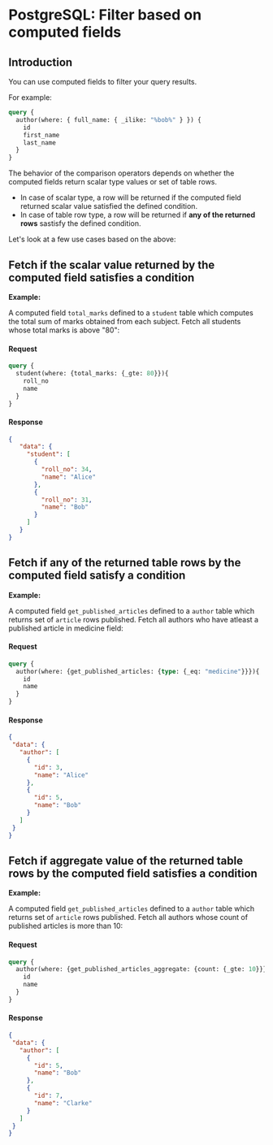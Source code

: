 # PostgreSQL: Filter based on computed fields

## Introduction

You can use computed fields to filter your query results.

For example:

```graphql {2}
query {
  author(where: { full_name: { _ilike: "%bob%" } }) {
    id
    first_name
    last_name
  }
}
```

The behavior of the comparison operators depends on whether the computed fields return scalar type values or set of
table rows.

- In case of scalar type, a row will be returned if the computed field returned scalar value satisfied the defined
  condition.
- In case of table row type, a row will be returned if **any of the returned rows** sastisfy the defined condition.

Let's look at a few use cases based on the above:

## Fetch if the scalar value returned by the computed field satisfies a condition

**Example:**

A computed field `total_marks` defined to a `student` table which computes the total sum of marks obtained from each
subject. Fetch all students whose total marks is above "80":

#### Request

```graphql
query {
  student(where: {total_marks: {_gte: 80}}){
    roll_no
    name
  }
}
```

#### Response

```JSON
{
   "data": {
     "student": [
       {
         "roll_no": 34,
         "name": "Alice"
       },
       {
         "roll_no": 31,
         "name": "Bob"
       }
     ]
   }
}
```

## Fetch if **any** of the returned table rows by the computed field satisfy a condition

**Example:**

A computed field `get_published_articles` defined to a `author` table which returns set of `article` rows published.
Fetch all authors who have atleast a published article in medicine field:

#### Request

```graphql
query {
  author(where: {get_published_articles: {type: {_eq: "medicine"}}}){
    id
    name
  }
}
```

#### Response

```JSON
{
 "data": {
   "author": [
     {
       "id": 3,
       "name": "Alice"
     },
     {
       "id": 5,
       "name": "Bob"
     }
   ]
 }
}
```

## Fetch if aggregate value of the returned table rows by the computed field satisfies a condition

**Example:**

A computed field `get_published_articles` defined to a `author` table which returns set of `article` rows published.
Fetch all authors whose count of published articles is more than 10:

#### Request

```graphql
query {
  author(where: {get_published_articles_aggregate: {count: {_gte: 10}}}){
    id
    name
  }
}
```

#### Response

```JSON
{
 "data": {
   "author": [
     {
       "id": 5,
       "name": "Bob"
     },
     {
       "id": 7,
       "name": "Clarke"
     }
   ]
 }
}
```
